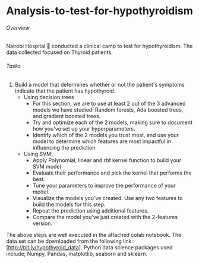# Analysis-to-test-for-hypothyroidism

###### Overview 

Nairobi Hospital :hospital: conducted a clinical camp to test for hypothyroidism. The data collected focused on Thyroid patients. 

###### Tasks

1. Build a model that determines whether or not the patient's symptoms indicate that the patient has hypothyroid.
    * Using decision trees
       - For this section, we are to use at least 2 out of the 3 advanced models we have studied: Random forests, Ada boosted trees, and gradient boosted trees.
       - Try and optimize each of the 2 models, making sure to document how you've set up your hyperparameters.
       - Identify which of the 2 models you trust most, and use your model to determine which features are most impactful in influencing the prediction
    * Using SVM:
       - Apply Polynomial, linear and rbf kernel function to build your SVM model 
       - Evaluate their performance and pick the kernel that performs the best. 
       - Tune your parameters to improve the performance of your model. 
       - Visualize the models you've created. Use any two features to build the models for this step.
       - Repeat the prediction using additional features. 
       - Compare the model you've just created with the 2-features version. 
       
The above steps are well executed in the attached colab notebook. The data set can be downloaded from the following link: [http://bit.ly/hypothyroid_data].
Python data science packages used include; Numpy, Pandas, matplotlib, seaborn and sklearn.

